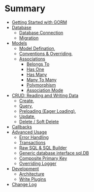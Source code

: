 # Summary

* [Getting Started with GORM](README.md)
* [Database](database.md)
  * [Database Connection](database.md#connecting-to-a-database)
  * [Migration](database.md#migration)
* [Models](models.md)
  * [Model Defination](models.md#model-defination),
  * [Conventions & Overriding](models.md#conventions),
  * [Associations](associations.md)
    * [Belongs To](associations.md#belongs-to)
    * [Has One](associations.md#has-one)
    * [Has Many](associations.md#has-many)
    * [Many To Many](associations.md#many-to-many)
    * [Polymorphism](associations.md#polymorphism)
    * [Association Mode](associations.md#association-mode)
* [CRUD: Reading and Writing Data](curd.md)
  * [Create](curd.md#create),
  * [Query](curd.md#query),
  * [Preloading (Eager Loading)](curd.md#preloading-eager-loading),
  * [Update](curd.md#update),
  * [Delete / Soft Delete](curd.md#delete)
* [Callbacks](callbacks.md)
* [Advanced Usage](advanced.md)
  * [Error Handling](advanced.md#error-handling)
  * [Transactions](advanced.md#transactions)
  * [Raw SQL & SQL Builder](advanced.md#sql-builder)
  * [Generic database interface sql.DB](advanced.md#generic-database-interface-sqldb)
  * [Composite Primary Key](advanced.md#compose-primary-key)
  * [Overriding Logger](advanced.md#logger)
* [Development](development.md)
  * [Architecture](development.md#architecture)
  * [Write Plugins](development.md#write-plugins)
* [Change Log](changelog.md)
